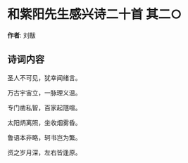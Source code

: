 # 和紫阳先生感兴诗二十首  其二○

**作者**: 刘黻

## 诗词内容

圣人不可见，犹幸闻绪言。

万古宇宙立，一脉理义温。

专门凿私智，百家起豗喧。

太阳炳离照，坐收烟雾昏。

鲁语本非略，轲书岂为繁。

资之岁月深，左右皆逢原。

